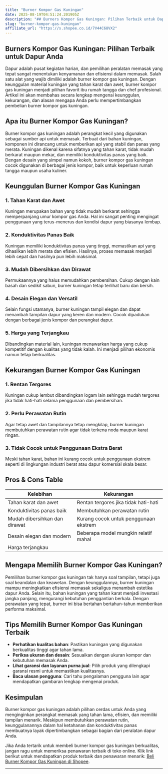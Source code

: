 ```yaml
---
title: "Burner Kompor Gas Kuningan"
date: 2025-08-19T04:51:24.201905Z
description: "## Burners Kompor Gas Kuningan: Pilihan Terbaik untuk Dapur Anda..."
slug: "burner-kompor-gas-kuningan"
affiliate_url: "https://s.shopee.co.id/7V44C68VX2"
---
```

## Burners Kompor Gas Kuningan: Pilihan Terbaik untuk Dapur Anda

Dapur adalah pusat kegiatan harian, dan pemilihan peralatan memasak yang tepat sangat menentukan kenyamanan dan efisiensi dalam memasak. Salah satu alat yang wajib dimiliki adalah burner kompor gas kuningan. Dengan keunggulan material kuningan yang tahan karat dan awet, burner kompor gas kuningan menjadi pilihan favorit ibu rumah tangga dan chef profesional. Artikel ini akan membahas secara lengkap mengenai keunggulan, kekurangan, dan alasan mengapa Anda perlu mempertimbangkan pembelian burner kompor gas kuningan.

## Apa itu Burner Kompor Gas Kuningan?

Burner kompor gas kuningan adalah perangkat kecil yang digunakan sebagai sumber api untuk memasak. Terbuat dari bahan kuningan, komponen ini dirancang untuk memberikan api yang stabil dan panas yang merata. Kuningan dikenal karena sifatnya yang tahan karat, tidak mudah berkarat maupun mekar, dan memiliki konduktivitas panas yang baik. Dengan desain yang simpel namun kokoh, burner kompor gas kuningan cocok digunakan di berbagai jenis kompor, baik untuk keperluan rumah tangga maupun usaha kuliner.

## Keunggulan Burner Kompor Gas Kuningan

### 1. Tahan Karat dan Awet
Kuningan merupakan bahan yang tidak mudah berkarat sehingga memperpanjang umur kompor gas Anda. Hal ini sangat penting mengingat penggunaan yang terus-menerus dan kondisi dapur yang biasanya lembap.

### 2. Konduktivitas Panas Baik
Kuningan memiliki konduktivitas panas yang tinggi, memastikan api yang dihasilkan lebih merata dan efisien. Hasilnya, proses memasak menjadi lebih cepat dan hasilnya pun lebih maksimal.

### 3. Mudah Dibersihkan dan Dirawat
Permukaannya yang halus memudahkan pembersihan. Cukup dengan kain basah dan sedikit sabun, burner kuningan tetap terlihat baru dan bersih.

### 4. Desain Elegan dan Versatil
Selain fungsi utamanya, burner kuningan tampil elegan dan dapat menambah tampilan dapur yang keren dan modern. Cocok dipadukan dengan berbagai jenis kompor dan perangkat dapur.

### 5. Harga yang Terjangkau
Dibandingkan material lain, kuningan menawarkan harga yang cukup kompetitif dengan kualitas yang tidak kalah. Ini menjadi pilihan ekonomis namun tetap berkualitas.

## Kekurangan Burner Kompor Gas Kuningan

### 1. Rentan Tergores
Kuningan cukup lembut dibandingkan logam lain sehingga mudah tergores jika tidak hati-hati selama penggunaan dan pembersihan.

### 2. Perlu Perawatan Rutin
Agar tetap awet dan tampilannya tetap mengkilap, burner kuningan membutuhkan perawatan rutin agar tidak terkena noda maupun karat ringan.

### 3. Tidak Cocok untuk Penggunaan Ekstra Berat
Meski tahan karat, bahan ini kurang cocok untuk penggunaan ekstrem seperti di lingkungan industri berat atau dapur komersial skala besar.

## Pros & Cons Table

| Kelebihan                            | Kekurangan                                    |
|--------------------------------------|----------------------------------------------|
| Tahan karat dan awet                | Rentan tergores jika tidak hati-hati        |
| Konduktivitas panas baik            | Membutuhkan perawatan rutin                |
| Mudah dibersihkan dan dirawat       | Kurang cocok untuk penggunaan ekstrem     |
| Desain elegan dan modern            | Beberapa model mungkin relatif mahal      |
| Harga terjangkau                     |                                             |

## Mengapa Memilih Burner Kompor Gas Kuningan?

Pemilihan burner kompor gas kuningan tak hanya soal tampilan, tetapi juga soal keandalan dan keawetan. Dengan keunggulannya, burner kuningan mampu meningkatkan efisiensi memasak sekaligus menambah estetika dapur Anda. Selain itu, bahan kuningan yang tahan karat menjadi investasi jangka panjang, mengurangi kebutuhan penggantian berkala. Dengan perawatan yang tepat, burner ini bisa bertahan bertahun-tahun memberikan performa maksimal.

## Tips Memilih Burner Kompor Gas Kuningan Terbaik

- **Perhatikan kualitas bahan**: Pastikan kuningan yang digunakan berkualitas tinggi agar tahan lama.
- **Periksa ukuran dan desain**: Sesuaikan dengan ukuran kompor dan kebutuhan memasak Anda.
- **Lihat garansi dan layanan purna jual**: Pilih produk yang dilengkapi garansi resmi untuk memastikan kualitasnya.
- **Baca ulasan pengguna**: Cari tahu pengalaman pengguna lain agar mendapatkan gambaran lengkap mengenai produk.

## Kesimpulan

Burner kompor gas kuningan adalah pilihan cerdas untuk Anda yang menginginkan perangkat memasak yang tahan lama, efisien, dan memiliki tampilan menarik. Meskipun membutuhkan perawatan rutin, keunggulanannya dalam hal ketahanan dan konduktivitas panas membuatnya layak dipertimbangkan sebagai bagian dari peralatan dapur Anda.

Jika Anda tertarik untuk membeli burner kompor gas kuningan berkualitas, jangan ragu untuk memeriksa penawaran terbaik di toko online. Klik link berikut untuk mendapatkan produk terbaik dan penawaran menarik: [Beli Burner Kompor Gas Kuningan di Shopee](https://s.shopee.co.id/7V44C68VX2).

---